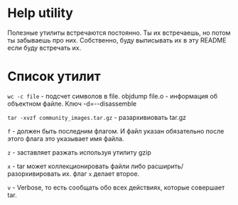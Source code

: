 # Help utility

Полезные утилиты встречаются постоянно. Ты их встречаешь,
но потом ты забываешь про них.
Собственно, буду выписывать их в эту README если буду встречать их.

# Список утилит
`wc -c file` - подсчет символов в file.
objdump file.o - информация об объектном файле.
Ключ -d=--disassemble



`tar -xvzf community_images.tar.gz` - разархивиовать tar.gz

`f` - должен быть последним флагом. И файл указан обязательно после этого флага
это указывает имя файла.

`z` - заставляет разжать используя утилиту gzip

`x` - tar может коллекционировать файли либо расширить/разорхивировать их.
флаг `x` делает второе.

`v` - Verbose, то есть сообщать обо всех действиях, которые совершает tar.


